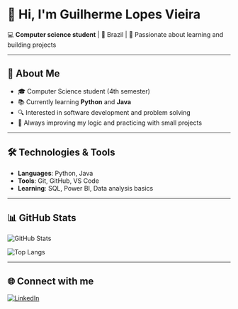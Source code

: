 # 👋 Hi, I'm Guilherme Lopes Vieira  

💻 **Computer science student** | 📍 Brazil | 🎯 Passionate about learning and building projects  

---

## 🚀 About Me  
- 🎓 Computer Science student (4th semester)  
- 📚 Currently learning **Python** and **Java**  
- 🔍 Interested in software development and problem solving  
- 🌱 Always improving my logic and practicing with small projects  

---

## 🛠️ Technologies & Tools  
- **Languages**: Python, Java  
- **Tools**: Git, GitHub, VS Code  
- **Learning**: SQL, Power BI, Data analysis basics  

---

## 📊 GitHub Stats  
![GitHub Stats](https://github-readme-stats.vercel.app/api?username=guilhermelopesvieira&show_icons=true&theme=tokyonight)  

![Top Langs](https://github-readme-stats.vercel.app/api/top-langs/?username=guilhermelopesvieira&layout=compact&theme=tokyonight)  

---

## 🌐 Connect with me  
[![LinkedIn](https://img.shields.io/badge/LinkedIn-blue?logo=linkedin&logoColor=white)](https://www.linkedin.com/in/guilherme-lopes-0ab222278/)  

